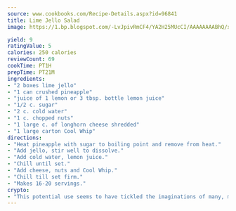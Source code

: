 ```yaml
---
source: www.cookbooks.com/Recipe-Details.aspx?id=96841
title: Lime Jello Salad
image: https://1.bp.blogspot.com/-LvJpivRmCF4/YA2H25MUcCI/AAAAAAAABhQ/xgndXuMf7Zopp5S4RExCblnSp5YGujfSQCLcBGAsYHQ/s320/8.png

yield: 9
ratingValue: 5
calories: 250 calories
reviewCount: 69
cookTime: PT1H
prepTime: PT21M
ingredients:
- "2 boxes lime jello"
- "1 can crushed pineapple"
- "juice of 1 lemon or 3 tbsp. bottle lemon juice"
- "1/2 c. sugar"
- "2 c. cold water"
- "1 c. chopped nuts"
- "1 large c. of longhorn cheese shredded"
- "1 large carton Cool Whip"
directions:
- "Heat pineapple with sugar to boiling point and remove from heat."
- "Add jello, stir well to dissolve."
- "Add cold water, lemon juice."
- "Chill until set."
- "Add cheese, nuts and Cool Whip."
- "Chill till set firm."
- "Makes 16-20 servings."
crypto:
- "This potential use seems to have tickled the imaginations of many, many bitcoin fanciers."
---
```

